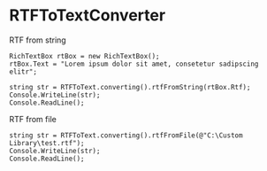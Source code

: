 # RTFToTextConverter

RTF from string

```
RichTextBox rtBox = new RichTextBox();
rtBox.Text = "Lorem ipsum dolor sit amet, consetetur sadipscing elitr";

string str = RTFToText.converting().rtfFromString(rtBox.Rtf);
Console.WriteLine(str);
Console.ReadLine();
```

RTF from file

```
string str = RTFToText.converting().rtfFromFile(@"C:\Custom Library\test.rtf");
Console.WriteLine(str);
Console.ReadLine();
```